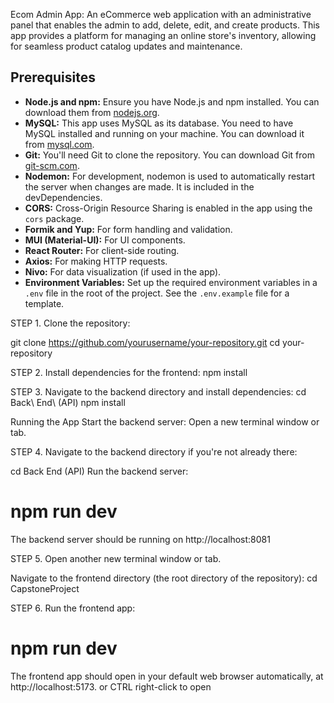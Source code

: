 Ecom Admin App: An eCommerce web application with an administrative panel that enables the admin to add, delete, edit, and create products. This app provides a platform for managing an online store's inventory, allowing for seamless product catalog updates and maintenance.

## Prerequisites

- **Node.js and npm:** Ensure you have Node.js and npm installed. You can download them from [nodejs.org](https://nodejs.org/).
- **MySQL:** This app uses MySQL as its database. You need to have MySQL installed and running on your machine. You can download it from [mysql.com](https://www.mysql.com/).
- **Git:** You'll need Git to clone the repository. You can download Git from [git-scm.com](https://git-scm.com/).
- **Nodemon:** For development, nodemon is used to automatically restart the server when changes are made. It is included in the devDependencies.
- **CORS:** Cross-Origin Resource Sharing is enabled in the app using the `cors` package.
- **Formik and Yup:** For form handling and validation.
- **MUI (Material-UI):** For UI components.
- **React Router:** For client-side routing.
- **Axios:** For making HTTP requests.
- **Nivo:** For data visualization (if used in the app).
- **Environment Variables:** Set up the required environment variables in a `.env` file in the root of the project. See the `.env.example` file for a template.

STEP 1. Clone the repository:

git clone https://github.com/yourusername/your-repository.git
cd your-repository

STEP 2. Install dependencies for the frontend:
npm install

STEP 3. Navigate to the backend directory and install dependencies:
cd Back\ End\ \(API\)
npm install

Running the App
Start the backend server:
Open a new terminal window or tab.

STEP 4. Navigate to the backend directory if you're not already there:

cd Back End (API)
Run the backend server:

# npm run dev

The backend server should be running on http://localhost:8081

STEP 5. Open another new terminal window or tab.

Navigate to the frontend directory (the root directory of the repository):
cd CapstoneProject

STEP 6. Run the frontend app:

# npm run dev

The frontend app should open in your default web browser automatically, at http://localhost:5173. or CTRL right-click to open
